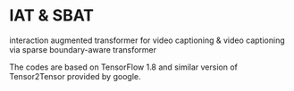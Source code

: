 # IAT & SBAT
interaction augmented transformer for video captioning & video captioning via sparse boundary-aware transformer 

The codes are based on TensorFlow 1.8 and similar version of Tensor2Tensor provided by google.

